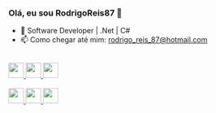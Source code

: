 ### Olá, eu sou RodrigoReis87 👋

- 🔭 Software Developer | .Net | C#
- 📫 Como chegar até mim: rodrigo_reis_87@hotmail.com

<br>
<div align="left">
  
  <a href= "https://www.linkedin.com/in/rodrigo-reis-555113119/">
  <image height="30em" src="https://img.shields.io/badge/LinkedIn-0077B5?style=for-the-badge&logo=linkedin&logoColor=white">
    
  <a href= "https://www.instagram.com/rodreis87/">
  <image height="30em" src="https://img.shields.io/badge/Instagram-E4405F?style=for-the-badge&logo=instagram&logoColor=white">
    
  <a href= "https://github.com/RodrigoReis87">
  <image height="30em" src="https://img.shields.io/badge/GitHub-100000?style=for-the-badge&logo=github&logoColor=white">    
</div>
<br>
<div align="left">
  
  <image height="30em" src="https://img.shields.io/badge/C%23-239120?style=for-the-badge&logo=c-sharp&logoColor=white">
     
  <image height="30em" src="https://img.shields.io/badge/.NET-5C2D91?style=for-the-badge&logo=.net&logoColor=white">
    
  <image height="30em" src="https://img.shields.io/badge/MySQL-00000F?style=for-the-badge&logo=mysql&logoColor=white">
    
</div>
